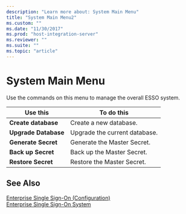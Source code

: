 ```yaml
---
description: "Learn more about: System Main Menu"
title: "System Main Menu2"
ms.custom: ""
ms.date: "11/30/2017"
ms.prod: "host-integration-server"
ms.reviewer: ""
ms.suite: ""
ms.topic: "article"
---
```

# System Main Menu
Use the commands on this menu to manage the overall ESSO system.  
  
|**Use this**|**To do this**|  
|------------------|--------------------|  
|**Create database**|Create a new database.|  
|**Upgrade Database**|Upgrade the current database.|  
|**Generate Secret**|Generate the Master Secret.|  
|**Back up Secret**|Back up the Master Secret.|  
|**Restore Secret**|Restore the Master Secret.|  
  
## See Also  
 [Enterprise Single Sign-On (Configuration)](../core/enterprise-single-sign-on-configuration-1.md)   
 [Enterprise Single Sign-On System](../core/enterprise-single-sign-on-system2.md)

